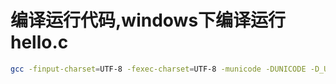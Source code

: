 # 编译运行代码,windows下编译运行hello.c

```bash
gcc -finput-charset=UTF-8 -fexec-charset=UTF-8 -municode -DUNICODE -D_UNICODE hello.c -o hello.exe -mwindows && ./hello.exe
```